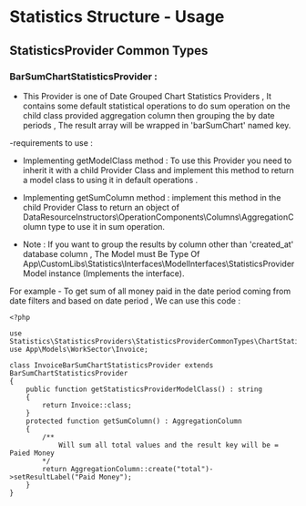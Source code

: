# Statistics Structure - Usage
## StatisticsProvider Common Types
### BarSumChartStatisticsProvider :
- This Provider is one of Date Grouped Chart Statistics Providers ,
  It contains some default statistical operations to do sum operation on the child class provided  aggregation column then grouping the  by date periods ,
  The result array will be wrapped in 'barSumChart' named key.

-requirements to use :
- Implementing getModelClass method :
  To use this Provider you need to inherit it with a child Provider Class and implement this method to return a model class to using it in default operations .
- Implementing getSumColumn method :
  implement this method in the child Provider Class to return an object of DataResourceInstructors\OperationComponents\Columns\AggregationColumn type to use it in sum operation.

- Note : If you want to group the results by column other than 'created_at' database column ,
         The Model must Be Type Of App\CustomLibs\Statistics\Interfaces\ModelInterfaces\StatisticsProviderModel instance (Implements the interface).

For example - To get sum of all money paid in the date period coming from date filters and based on date period , We can use this code :

    <?php
    
    use Statistics\StatisticsProviders\StatisticsProviderCommonTypes\ChartStatisticsProviders\DateGroupedChartStatisticsProviders\BarSumChartStatisticsProvider;
    use App\Models\WorkSector\Invoice;

    class InvoiceBarSumChartStatisticsProvider extends BarSumChartStatisticsProvider
    {
        public function getStatisticsProviderModelClass() : string
        {
            return Invoice::class;
        }
        protected function getSumColumn() : AggregationColumn
        {
            /**
                Will sum all total values and the result key will be = Paied Money
            */
            return AggregationColumn::create("total")->setResultLabel("Paid Money");
        }
    }
